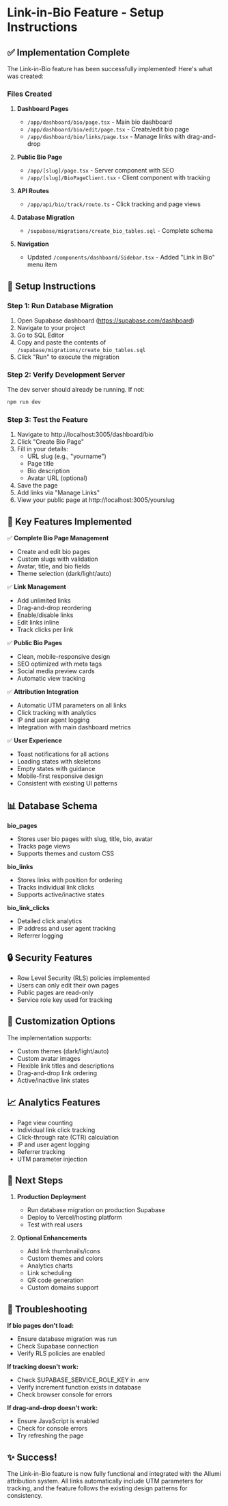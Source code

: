 # Link-in-Bio Feature - Setup Instructions

## ✅ Implementation Complete

The Link-in-Bio feature has been successfully implemented! Here's what was created:

### Files Created

1. **Dashboard Pages**
   - `/app/dashboard/bio/page.tsx` - Main bio dashboard
   - `/app/dashboard/bio/edit/page.tsx` - Create/edit bio page
   - `/app/dashboard/bio/links/page.tsx` - Manage links with drag-and-drop

2. **Public Bio Page**
   - `/app/[slug]/page.tsx` - Server component with SEO
   - `/app/[slug]/BioPageClient.tsx` - Client component with tracking

3. **API Routes**
   - `/app/api/bio/track/route.ts` - Click tracking and page views

4. **Database Migration**
   - `/supabase/migrations/create_bio_tables.sql` - Complete schema

5. **Navigation**
   - Updated `/components/dashboard/Sidebar.tsx` - Added "Link in Bio" menu item

## 🚀 Setup Instructions

### Step 1: Run Database Migration

1. Open Supabase dashboard (https://supabase.com/dashboard)
2. Navigate to your project
3. Go to SQL Editor
4. Copy and paste the contents of `/supabase/migrations/create_bio_tables.sql`
5. Click "Run" to execute the migration

### Step 2: Verify Development Server

The dev server should already be running. If not:
```bash
npm run dev
```

### Step 3: Test the Feature

1. Navigate to http://localhost:3005/dashboard/bio
2. Click "Create Bio Page"
3. Fill in your details:
   - URL slug (e.g., "yourname")
   - Page title
   - Bio description
   - Avatar URL (optional)
4. Save the page
5. Add links via "Manage Links"
6. View your public page at http://localhost:3005/yourslug

## 🎯 Key Features Implemented

✅ **Complete Bio Page Management**
- Create and edit bio pages
- Custom slugs with validation
- Avatar, title, and bio fields
- Theme selection (dark/light/auto)

✅ **Link Management**
- Add unlimited links
- Drag-and-drop reordering
- Enable/disable links
- Edit links inline
- Track clicks per link

✅ **Public Bio Pages**
- Clean, mobile-responsive design
- SEO optimized with meta tags
- Social media preview cards
- Automatic view tracking

✅ **Attribution Integration**
- Automatic UTM parameters on all links
- Click tracking with analytics
- IP and user agent logging
- Integration with main dashboard metrics

✅ **User Experience**
- Toast notifications for all actions
- Loading states with skeletons
- Empty states with guidance
- Mobile-first responsive design
- Consistent with existing UI patterns

## 📊 Database Schema

**bio_pages**
- Stores user bio pages with slug, title, bio, avatar
- Tracks page views
- Supports themes and custom CSS

**bio_links**
- Stores links with position for ordering
- Tracks individual link clicks
- Supports active/inactive states

**bio_link_clicks**
- Detailed click analytics
- IP address and user agent tracking
- Referrer logging

## 🔒 Security Features

- Row Level Security (RLS) policies implemented
- Users can only edit their own pages
- Public pages are read-only
- Service role key used for tracking

## 🎨 Customization Options

The implementation supports:
- Custom themes (dark/light/auto)
- Custom avatar images
- Flexible link titles and descriptions
- Drag-and-drop link ordering
- Active/inactive link states

## 📈 Analytics Features

- Page view counting
- Individual link click tracking
- Click-through rate (CTR) calculation
- IP and user agent logging
- Referrer tracking
- UTM parameter injection

## 🔄 Next Steps

1. **Production Deployment**
   - Run database migration on production Supabase
   - Deploy to Vercel/hosting platform
   - Test with real users

2. **Optional Enhancements**
   - Add link thumbnails/icons
   - Custom themes and colors
   - Analytics charts
   - Link scheduling
   - QR code generation
   - Custom domains support

## 🐛 Troubleshooting

**If bio pages don't load:**
- Ensure database migration was run
- Check Supabase connection
- Verify RLS policies are enabled

**If tracking doesn't work:**
- Check SUPABASE_SERVICE_ROLE_KEY in .env
- Verify increment function exists in database
- Check browser console for errors

**If drag-and-drop doesn't work:**
- Ensure JavaScript is enabled
- Check for console errors
- Try refreshing the page

## ✨ Success!

The Link-in-Bio feature is now fully functional and integrated with the Allumi attribution system. All links automatically include UTM parameters for tracking, and the feature follows the existing design patterns for consistency.